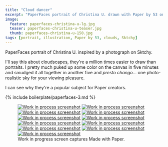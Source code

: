 ```yaml
---
title: "Cloud dancer"
excerpt: "PaperFaces portrait of Christina U. drawn with Paper by 53 on an iPad."
image: 
  feature: paperfaces-christina-u-lg.jpg
  teaser: paperfaces-christina-u-teaser.jpg
  thumb: paperfaces-christina-u-150.jpg
tags: [portrait, illustration, Paper by 53, clouds, Sktchy]
---
```


PaperFaces portrait of Christina U. inspired by a photograph on Sktchy.

I'll say this about cloudscapes, they're a million times easier to draw than portraits. I pretty much puked up some color on the canvas in five minutes and smudged it all together in another five and *presto chango*… one photo-realistic sky for your viewing pleasure.

I can see why they're a popular subject for Paper creators.

{% include boilerplate/paperfaces-3.md %}

<figure class="third">
  <a href="{{ site.url }}/assets/images/paperfaces-christina-u-process-1-lg.jpg"><img src="{{ site.url }}/assets/images/paperfaces-christina-u-process-1-600.jpg" alt="Work in process screenshot"></a>
  <a href="{{ site.url }}/assets/images/paperfaces-christina-u-process-2-lg.jpg"><img src="{{ site.url }}/assets/images/paperfaces-christina-u-process-2-600.jpg" alt="Work in process screenshot"></a>
  <a href="{{ site.url }}/assets/images/paperfaces-christina-u-process-3-lg.jpg"><img src="{{ site.url }}/assets/images/paperfaces-christina-u-process-3-600.jpg" alt="Work in process screenshot"></a>
  <a href="{{ site.url }}/assets/images/paperfaces-christina-u-process-4-lg.jpg"><img src="{{ site.url }}/assets/images/paperfaces-christina-u-process-4-600.jpg" alt="Work in process screenshot"></a>
  <a href="{{ site.url }}/assets/images/paperfaces-christina-u-process-5-lg.jpg"><img src="{{ site.url }}/assets/images/paperfaces-christina-u-process-5-600.jpg" alt="Work in process screenshot"></a>
  <a href="{{ site.url }}/assets/images/paperfaces-christina-u-process-6-lg.jpg"><img src="{{ site.url }}/assets/images/paperfaces-christina-u-process-6-600.jpg" alt="Work in process screenshot"></a>
  <a href="{{ site.url }}/assets/images/paperfaces-christina-u-process-7-lg.jpg"><img src="{{ site.url }}/assets/images/paperfaces-christina-u-process-7-600.jpg" alt="Work in process screenshot"></a>
  <a href="{{ site.url }}/assets/images/paperfaces-christina-u-process-8-lg.jpg"><img src="{{ site.url }}/assets/images/paperfaces-christina-u-process-8-600.jpg" alt="Work in process screenshot"></a>
  <a href="{{ site.url }}/assets/images/paperfaces-christina-u-process-9-lg.jpg"><img src="{{ site.url }}/assets/images/paperfaces-christina-u-process-9-600.jpg" alt="Work in process screenshot"></a>
  <a href="{{ site.url }}/assets/images/paperfaces-christina-u-process-10-lg.jpg"><img src="{{ site.url }}/assets/images/paperfaces-christina-u-process-10-600.jpg" alt="Work in process screenshot"></a>
  <a href="{{ site.url }}/assets/images/paperfaces-christina-u-process-11-lg.jpg"><img src="{{ site.url }}/assets/images/paperfaces-christina-u-process-11-600.jpg" alt="Work in process screenshot"></a>
  <figcaption>Work in progress screen captures Made with Paper.</figcaption>
</figure>
